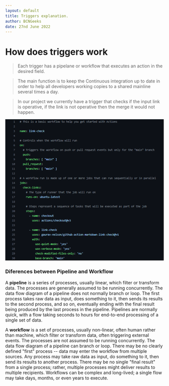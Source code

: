 ```yaml
---
layout: default
title: Triggers explanation.
author: BCNGeeks
date: 27nd June 2022
---
```


# How does triggers work  

> Each trigger has a pipelane or workflow that executes an action in the desired field.

> The main function is to keep the Continuous integration up to date in order to help all developers working copies to a shared mainline several times a day.  

> In our project we currently have a trigger that checks if the input link is operative, if the link is not operative then the merge it would not happen.  

![Trigger Example](./img/linkcheck_example.png)

### Diferences between Pipeline and Workflow  

A **pipeline** is a series of processes, usually linear, which filter or transform data. The processes are generally assumed to be running concurrently. The data flow diagram of a pipeline does not normally branch or loop. The first process takes raw data as input, does something to it, then sends its results to the second process, and so on, eventually ending with the final result being produced by the last process in the pipeline. Pipelines are normally quick, with a flow taking seconds to hours for end-to-end processing of a single set of data.

A **workflow** is a set of processes, usually non-linear, often human rather than machine, which filter or transform data, often triggering external events. The processes are not assumed to be running concurrently. The data flow diagram of a pipeline can branch or loop. There may be no clearly defined "first" process -- data may enter the workflow from multiple sources. Any process may take raw data as input, do something to it, then send its results to another process. There may be no single "final result" from a single process; rather, multiple processes might deliver results to multiple recipients. Workflows can be complex and long-lived; a single flow may take days, months, or even years to execute.

